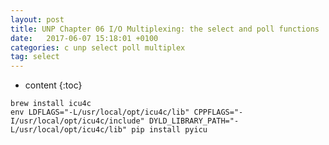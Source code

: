```yaml
---
layout: post
title: UNP Chapter 06 I/O Multiplexing: the select and poll functions
date:   2017-06-07 15:18:01 +0100
categories: c unp select poll multiplex
tag: select
---
```


* content
{:toc}


```
brew install icu4c
env LDFLAGS="-L/usr/local/opt/icu4c/lib" CPPFLAGS="-I/usr/local/opt/icu4c/include" DYLD_LIBRARY_PATH="-L/usr/local/opt/icu4c/lib" pip install pyicu
```


[jekyll]:      http://jekyllrb.com
[jekyll-gh]:   https://github.com/jekyll/jekyll
[jekyll-help]: https://github.com/jekyll/jekyll-help
